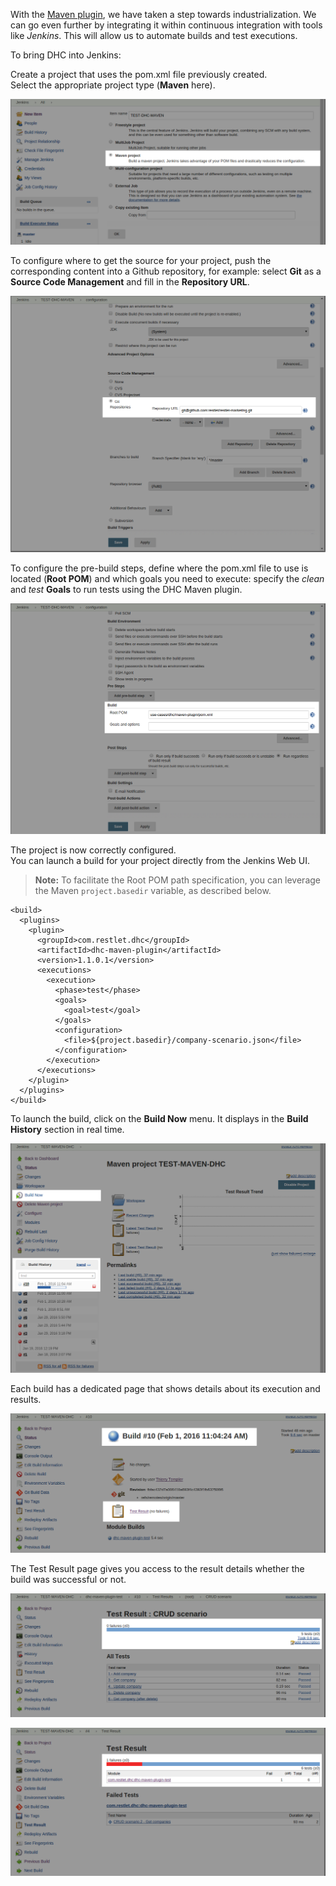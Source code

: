 With the [Maven plugin](/technical-resources/dhc/guide/run-tests/test-reports-maven "Maven plugin"), we have taken a step towards industrialization. We can go even further by integrating it within continuous integration with tools like *Jenkins*. This will allow us to automate builds and test executions.

To bring DHC into Jenkins:

Create a project that uses the pom.xml file previously created.  
Select the appropriate project type (**Maven** here).

![Maven project](images/01-jenkins-create-dhc-maven1.png "Maven project")

To configure where to get the source for your project, push the corresponding content into a Github repository, for example: select **Git** as a **Source Code Management** and fill in the **Repository URL**.

![Git repo](images/02-jenkins-create-dhc-maven2.png "Git repo")

To configure the pre-build steps, define where the pom.xml file to use is located (**Root POM**) and which goals you need to execute: specify the *clean* and *test* **Goals** to run tests using the DHC Maven plugin.

![Root pom & goals](images/03-jenkins-create-dhc-maven3.png "Root pom & goals")

The project is now correctly configured.  
You can launch a build for your project directly from the Jenkins Web UI.

>**Note:** To facilitate the Root POM path specification, you can leverage the Maven ```project.basedir``` variable, as described below.
<pre class="language-html"><code class="language-html">&lt;build&gt;
  &lt;plugins&gt;
    &lt;plugin&gt;
      &lt;groupId&gt;com.restlet.dhc&lt;/groupId&gt;
      &lt;artifactId&gt;dhc-maven-plugin&lt;/artifactId&gt;
      &lt;version&gt;1.1.0.1&lt;/version&gt;
      &lt;executions&gt;
        &lt;execution&gt;
          &lt;phase&gt;test&lt;/phase&gt;
          &lt;goals&gt;
            &lt;goal&gt;test&lt;/goal&gt;
          &lt;/goals&gt;
          &lt;configuration&gt;
            &lt;file&gt;${project.basedir}/company-scenario.json&lt;/file&gt;
          &lt;/configuration&gt;
        &lt;/execution&gt;
      &lt;/executions&gt;
    &lt;/plugin&gt;
  &lt;/plugins&gt;
&lt;/build&gt;
</code></pre>

To launch the build, click on the **Build Now** menu. It displays in the **Build History** section in real time.

![Build now](images/04-jenkins-dhc-maven-build-now.png "Build now")

Each build has a dedicated page that shows details about its execution and results.

![Execution details](images/05-jenkins-build-hints-success.png "Execution details")

The Test Result page gives you access to the result details whether the build was successful or not.

![Successful build](images/07-jenkins-build-test-result-success-details.png "Successful build")

![Build failed](images/09-jenkins-build-test-result-failure.png "Build failed")
